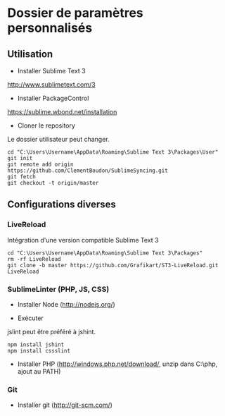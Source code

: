 # Dossier de paramètres personnalisés

## Utilisation

* Installer Sublime Text 3

http://www.sublimetext.com/3

* Installer PackageControl

https://sublime.wbond.net/installation

* Cloner le repository

Le dossier utilisateur peut changer.

    cd "C:\Users\Username\AppData\Roaming\Sublime Text 3\Packages\User"
    git init
    git remote add origin https://github.com/ClementBoudon/SublimeSyncing.git
    git fetch
    git checkout -t origin/master


## Configurations diverses

### LiveReload
Intégration d'une version compatible Sublime Text 3

    cd "C:\Users\Username\AppData\Roaming\Sublime Text 3\Packages"
    rm -rf LiveReload
    git clone -b master https://github.com/Grafikart/ST3-LiveReload.git LiveReload

### SublimeLinter (PHP, JS, CSS)

* Installer Node (http://nodejs.org/)

* Exécuter

jslint peut être préféré à jshint.

    npm install jshint 
    npm install cssslint

* Installer PHP (http://windows.php.net/download/, unzip dans C:\php, ajout au PATH)

### Git

* Installer git (http://git-scm.com/)
